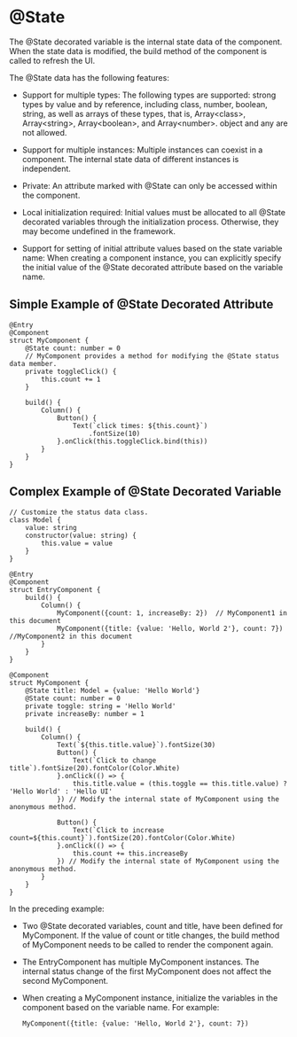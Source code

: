 # @State


The @State decorated variable is the internal state data of the component. When the state data is modified, the build method of the component is called to refresh the UI.


The @State data has the following features:


- Support for multiple types: The following types are supported: strong types by value and by reference, including class, number, boolean, string, as well as arrays of these types, that is, Array&lt;class&gt;, Array&lt;string&gt;, Array&lt;boolean&gt;, and Array&lt;number>. object and any are not allowed.

- Support for multiple instances: Multiple instances can coexist in a component. The internal state data of different instances is independent.

- Private: An attribute marked with @State can only be accessed within the component.

- Local initialization required: Initial values must be allocated to all @State decorated variables through the initialization process. Otherwise, they may become undefined in the framework.

- Support for setting of initial attribute values based on the state variable name: When creating a component instance, you can explicitly specify the initial value of the @State decorated attribute based on the variable name.


## Simple Example of @State Decorated Attribute


```
@Entry
@Component
struct MyComponent {
    @State count: number = 0
    // MyComponent provides a method for modifying the @State status data member.
    private toggleClick() {
        this.count += 1
    }

    build() {
        Column() {
            Button() {
                Text(`click times: ${this.count}`)
                    .fontSize(10)
            }.onClick(this.toggleClick.bind(this))
        }
    }
}
```


## Complex Example of @State Decorated Variable


```
// Customize the status data class.
class Model {
    value: string
    constructor(value: string) {
        this.value = value
    }
}

@Entry
@Component
struct EntryComponent {
    build() {
        Column() {
            MyComponent({count: 1, increaseBy: 2})  // MyComponent1 in this document            
            MyComponent({title: {value: 'Hello, World 2'}, count: 7})   //MyComponent2 in this document
        }
    }
}

@Component
struct MyComponent {
    @State title: Model = {value: 'Hello World'}
    @State count: number = 0
    private toggle: string = 'Hello World'
    private increaseBy: number = 1

    build() {
        Column() {
            Text(`${this.title.value}`).fontSize(30)
            Button() {
                Text(`Click to change title`).fontSize(20).fontColor(Color.White)
            }.onClick(() => {
                this.title.value = (this.toggle == this.title.value) ? 'Hello World' : 'Hello UI'
            }) // Modify the internal state of MyComponent using the anonymous method.

            Button() {
                Text(`Click to increase count=${this.count}`).fontSize(20).fontColor(Color.White)
            }.onClick(() => {
                this.count += this.increaseBy
            }) // Modify the internal state of MyComponent using the anonymous method.
        }
    }
}
```


In the preceding example:


- Two @State decorated variables, count and title, have been defined for MyComponent. If the value of count or title changes, the build method of MyComponent needs to be called to render the component again.

- The EntryComponent has multiple MyComponent instances. The internal status change of the first MyComponent does not affect the second MyComponent.

- When creating a MyComponent instance, initialize the variables in the component based on the variable name. For example:
  
  ```
  MyComponent({title: {value: 'Hello, World 2'}, count: 7})
  ```
